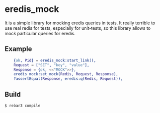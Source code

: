 eredis_mock
=====

It is a simple library for mocking eredis queries in tests.
It really terrible to use real redis for tests, especially for unit-tests, so this library allows to mock particular queries for eredis.

Example
-----

```erlang
    {ok, Pid} = eredis_mock:start_link(),
    Request = ["SET", "key", "value"],
    Response = {ok, <<"MOCK">>},
    eredis_mock:set_mock(Redis, Request, Response),
    ?assertEqual(Response, eredis:q(Redis, Request)),
```

Build
-----

    $ rebar3 compile
